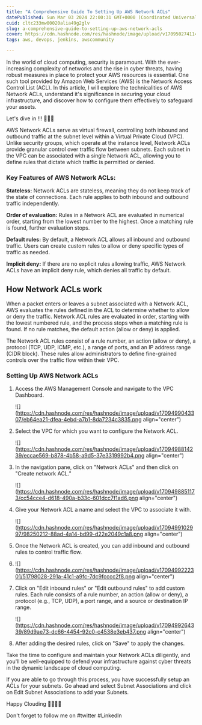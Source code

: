 ```yaml
---
title: "A Comprehensive Guide To Setting Up AWS Network ACLs"
datePublished: Sun Mar 03 2024 22:00:31 GMT+0000 (Coordinated Universal Time)
cuid: cltc233mw00020alia49g2glv
slug: a-comprehensive-guide-to-setting-up-aws-network-acls
cover: https://cdn.hashnode.com/res/hashnode/image/upload/v1709502741141/7b2999be-f651-451c-a5b4-1e04568ea4c2.png
tags: aws, devops, jenkins, awscommunity

---
```


In the world of cloud computing, security is paramount. With the ever-increasing complexity of networks and the rise in cyber threats, having robust measures in place to protect your AWS resources is essential. One such tool provided by Amazon Web Services (AWS) is the Network Access Control List (ACL). In this article, I will explore the technicalities of AWS Network ACLs, understand it's significance in securing your cloud infrastructure, and discover how to configure them effectively to safeguard your assets.

Let's dive in !!! 👏👏👏

AWS Network ACLs serve as virtual firewall, controlling both inbound and outbound traffic at the subnet level within a Virtual Private Cloud (VPC). Unlike security groups, which operate at the instance level, Network ACLs provide granular control over traffic flow between subnets. Each subnet in the VPC can be associated with a single Network ACL, allowing you to define rules that dictate which traffic is permitted or denied.

### Key Features of AWS Network ACLs:

**Stateless:** Network ACLs are stateless, meaning they do not keep track of the state of connections. Each rule applies to both inbound and outbound traffic independently.

**Order of evaluation:** Rules in a Network ACL are evaluated in numerical order, starting from the lowest number to the highest. Once a matching rule is found, further evaluation stops.

**Default rules:** By default, a Network ACL allows all inbound and outbound traffic. Users can create custom rules to allow or deny specific types of traffic as needed.

**Implicit deny:** If there are no explicit rules allowing traffic, AWS Network ACLs have an implicit deny rule, which denies all traffic by default.

## **How Network ACLs work**

When a packet enters or leaves a subnet associated with a Network ACL, AWS evaluates the rules defined in the ACL to determine whether to allow or deny the traffic. Network ACL rules are evaluated in order, starting with the lowest numbered rule, and the process stops when a matching rule is found. If no rule matches, the default action (allow or deny) is applied.

The Network ACL rules consist of a rule number, an action (allow or deny), a protocol (TCP, UDP, ICMP, etc.), a range of ports, and an IP address range (CIDR block). These rules allow administrators to define fine-grained controls over the traffic flow within their VPC.

### Setting Up AWS Network ACLs

1. Access the AWS Management Console and navigate to the VPC Dashboard.
    
    ![](https://cdn.hashnode.com/res/hashnode/image/upload/v1709499043307/eb64ea21-dfea-4ebd-a7b1-8da7234c3835.png align="center")
    
2. Select the VPC for which you want to configure the Network ACL.
    
    ![](https://cdn.hashnode.com/res/hashnode/image/upload/v1709498814239/eccae569-b878-4b58-a9d5-37e3319992b4.png align="center")
    
3. In the navigation pane, click on "Network ACLs" and then click on "Create network ACL."
    
    ![](https://cdn.hashnode.com/res/hashnode/image/upload/v1709498851173/cc54cce4-d618-490a-b33c-601dcc7f1ad6.png align="center")
    
4. Give your Network ACL a name and select the VPC to associate it with.
    
    ![](https://cdn.hashnode.com/res/hashnode/image/upload/v1709499102997/98250212-88ad-4a14-bd99-d22e2049c1a8.png align="center")
    
5. Once the Network ACL is created, you can add inbound and outbound rules to control traffic flow.
    
6. ![](https://cdn.hashnode.com/res/hashnode/image/upload/v1709499222301/51798028-291a-41c1-a9fc-7dc9fcccc2f8.png align="center")
    
7. Click on "Edit inbound rules" or "Edit outbound rules" to add custom rules. Each rule consists of a rule number, an action (allow or deny), a protocol (e.g., TCP, UDP), a port range, and a source or destination IP range.
    
    ![](https://cdn.hashnode.com/res/hashnode/image/upload/v1709499264339/89d9ae73-dc66-4454-92c0-c4538e3eb437.png align="center")
    
8. After adding the desired rules, click on "Save" to apply the changes.
    

Take the time to configure and maintain your Network ACLs diligently, and you'll be well-equipped to defend your infrastructure against cyber threats in the dynamic landscape of cloud computing.

If you are able to go through this process, you have successfully setup an ACLs for your subnets. Go ahead and select Subnet Associations and click on Edit Subnet Associations to add your Subnets.

Happy Clouding 👏👏👏👏

Don't forget to follow me on #twitter #Linkedln
